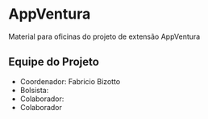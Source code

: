 # AppVentura

Material para oficinas do projeto de extensão AppVentura

## Equipe do Projeto

 - Coordenador: Fabricio Bizotto
 - Bolsista: 
 - Colaborador: 
 - Colaborador
